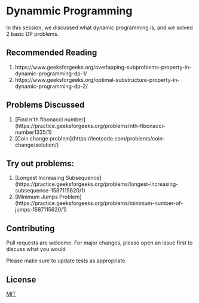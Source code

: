 # Dynammic Programming

In this session, we discussed what dynamic programming is, and we solved 2 basic DP problems.

## Recommended Reading

<ol>
<li> https://www.geeksforgeeks.org/overlapping-subproblems-property-in-dynamic-programming-dp-1/
<li>https://www.geeksforgeeks.org/optimal-substructure-property-in-dynamic-programming-dp-2/ </li>
</ol>


## Problems Discussed

<ol>
<li> [Find n'th fibonacci number](https://practice.geeksforgeeks.org/problems/nth-fibonacci-number1335/1) </li>
<li> [Coin change problem](https://leetcode.com/problems/coin-change/solution/) </li>
</ol>

## Try out problems:
<ol>
<li> [Longest Increasing Subsequence](https://practice.geeksforgeeks.org/problems/longest-increasing-subsequence-1587115620/1)
<li> [Minimum Jumps Problem](https://practice.geeksforgeeks.org/problems/minimum-number-of-jumps-1587115620/1) </li>
</ol>

## Contributing
Pull requests are welcome. For major changes, please open an issue first to discuss what you would

Please make sure to update tests as appropriate.

## License
[MIT](https://choosealicense.com/licenses/mit/)